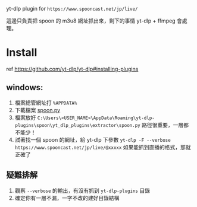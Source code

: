 yt-dlp plugin for `https://www.spooncast.net/jp/live/`

這邊只負責把 spoon 的 m3u8 網址抓出來，剩下的事情 yt-dlp + ffmpeg 會處理。

# Install

ref https://github.com/yt-dlp/yt-dlp#installing-plugins

## windows:

1. 檔案總管網址打 `%APPDATA%`
2. 下載檔案 [spoon.py](yt_dlp_plugins/extractor/spoon.py)
3. 檔案放好 `C:\Users\<USER_NAME>\AppData\Roaming\yt-dlp-plugins\spoon\yt_dlp_plugins\extractor\spoon.py`
   路徑很重要，一層都不能少！
3. 試著找一個 spoon 的網址，給 yt-dlp 下參數 `yt-dlp -F --verbose https://www.spooncast.net/jp/live/@xxxxx`
   如果能抓到直播的格式，那就正確了

## 疑難排解

1. 觀察 `--verbose` 的輸出，有沒有抓到 `yt-dlp-plugins` 目錄
2. 確定你有一層不漏，一字不改的建好目錄結構
